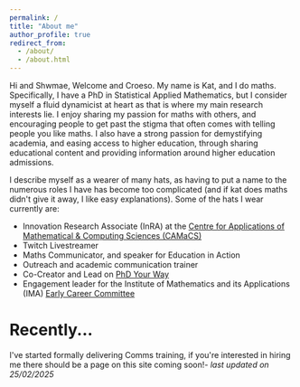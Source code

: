 ```yaml
---
permalink: /
title: "About me"
author_profile: true
redirect_from: 
  - /about/
  - /about.html
---
```



Hi and Shwmae, Welcome and Croeso. My name is Kat, and I do maths. Specifically, I have a PhD in Statistical Applied Mathematics, but I consider myself a fluid dynamicist at heart as that is where my main research interests lie. I enjoy sharing my passion for maths with others, and encouraging people to get past the stigma that often comes with telling people you like maths. I also have a strong passion for demystifying academia, and easing access to higher education, through sharing educational content and providing information around higher education admissions. 

I describe myself as a wearer of many hats, as having to put a name to the numerous roles I have has become too complicated (and if kat does maths didn't give it away, I like easy explanations). Some of the hats I wear currently are: 
* Innovation Research Associate (InRA) at the [Centre for Applications of Mathematical & Computing Sciences (CAMaCS)](https://warwick.ac.uk/fac/sci/camacs/)
* Twitch Livestreamer
* Maths Communicator, and speaker for Education in Action
* Outreach and academic communication trainer 
* Co-Creator and Lead on [PhD Your Way](https://sites.google.com/view/phd-your-way) 
* Engagement leader for the Institute of Mathematics and its Applications (IMA) [Early Career Committee](https://ima.org.uk/roles/early-career-mathematicians-committee/)


Recently...
====
I've started formally delivering Comms training, if you're interested in hiring me there should be a page on this site coming soon!<i>- last updated on 25/02/2025</i>



